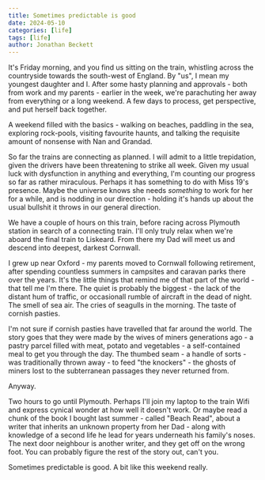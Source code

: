 ```yaml
---
title: Sometimes predictable is good
date: 2024-05-10
categories: [life]
tags: [life]
author: Jonathan Beckett
---
```


It's Friday morning, and you find us sitting on the train, whistling across the countryside towards the south-west of England. By "us", I mean my youngest daughter and I. After some hasty planning and approvals - both from work and my parents - earlier in the week, we're parachuting her away from everything or a long weekend. A few days to process, get perspective, and put herself back together.

A weekend filled with the basics - walking on beaches, paddling in the sea, exploring rock-pools, visiting favourite haunts, and talking the requisite amount of nonsense with Nan and Grandad.

So far the trains are connecting as planned. I will admit to a little trepidation, given the drivers have been threatening to strike all week. Given my usual luck with dysfunction in anything and everything, I'm counting our progress so far as rather miraculous. Perhaps it has something to do with Miss 19's presence. Maybe the universe knows she needs *something* to work for her for a while, and is nodding in our direction - holding it's hands up about the usual bullshit it throws in our general direction.

We have a couple of hours on this train, before racing across Plymouth station in search of a connecting train. I'll only truly relax when we're aboard the final train to Liskeard. From there my Dad will meet us and descend into deepest, darkest Cornwall.

I grew up near Oxford - my parents moved to Cornwall following retirement, after spending countless summers in campsites and caravan parks there over the years. It's the little things that remind me of that part of the world - that tell me I'm there. The quiet is probably the biggest - the lack of the distant hum of traffic, or occasionall rumble of aircraft in the dead of night. The smell of sea air. The cries of seagulls in the morning. The taste of cornish pasties.

I'm not sure if cornish pasties have travelled that far around the world. The story goes that they were made by the wives of miners generations ago - a pastry parcel filled with meat, potato and vegetables - a self-contained meal to get you through the day. The thumbed seam - a handle of sorts - was traditionally thrown away - to feed "the knockers" - the ghosts of miners lost to the subterranean passages they never returned from.

Anyway.

Two hours to go until Plymouth. Perhaps I'll join my laptop to the train Wifi and express cynical wonder at how well it doesn't work. Or maybe read a chunk of the book I bought last summer - called "Beach Read", about a writer that inherits an unknown property from her Dad - along with knowledge of a second life he lead for years underneath his family's noses. The next door neighbour is another writer, and they get off on the wrong foot. You can probably figure the rest of the story out, can't you.

Sometimes predictable is good. A bit like this weekend really.
